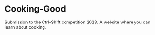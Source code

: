 # Cooking-Good
Submission to the Ctrl-Shift competition 2023.
A website where you can learn about cooking.
